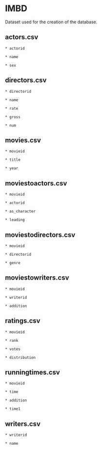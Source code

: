 # IMBD

Dataset used for the creation of the database.

## actors.csv

    * actorid

    * name

    * sex

## directors.csv

    * directorid
    
    * name
    
    * rate
    
    * gross
    
    * num

## movies.csv

    * movieid

    * title

    * year

## moviestoactors.csv

    * movieid

    * actorid

    * as_character

    * leading

## moviestodirectors.csv

    * movieid

    * directorid

    * genre

## moviestowriters.csv

    * movieid

    * writerid

    * addition

## ratings.csv

    * movieid

    * rank

    * votes

    * distribution

## runningtimes.csv

    * movieid

    * time

    * addition

    * time1


## writers.csv

    * writerid

    * name